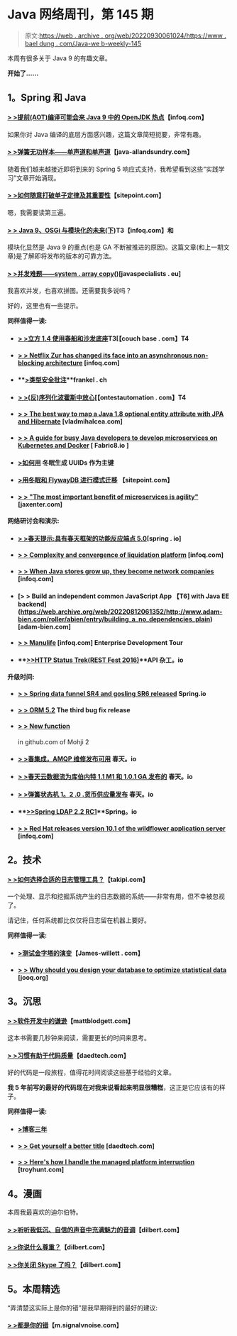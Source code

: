 # Java 网络周刊，第 145 期

> 原文:[https://web . archive . org/web/20220930061024/https://www . bael dung . com/Java-we b-weekly-145](https://web.archive.org/web/20220930061024/https://www.baeldung.com/java-web-weekly-145)

本周有很多关于 Java 9 的有趣文章。

**开始了……**

## **1。Spring 和 Java**

#### **[> >提前(AOT)编译可能会来 Java 9 中的 OpenJDK 热点](https://web.archive.org/web/20220812061352/https://www.infoq.com/news/2016/10/AOT-HotSpot-OpenJDK-9)**【infoq.com】

如果你对 Java 编译的底层方面感兴趣，这篇文章简短扼要，非常有趣。

#### **[> >弹簧无功样本——单声道和单声道](https://web.archive.org/web/20220812061352/http://www.java-allandsundry.com/2016/09/spring-reactive-samples-mono-and-single.html)**【java-allandsundry.com】

随着我们越来越接近即将到来的 Spring 5 响应式支持，我希望看到这些“实践学习”文章开始涌现。

#### **[> >如何随意打破单子定律及其重要性](https://web.archive.org/web/20220812061352/https://www.sitepoint.com/how-optional-breaks-the-monad-laws-and-why-it-matters/)**【sitepoint.com】

嗯，我需要读第三遍。

#### **[> > Java 9、OSGi 与模块化的未来(下)](https://web.archive.org/web/20220812061352/https://www.infoq.com/articles/java9-osgi-future-modularity-part-2)T3【infoq.com】和**

模块化显然是 Java 9 的重点(也是 GA 不断被推进的原因)。这篇文章(和上一期文章)是了解即将发布的版本的可靠方法。

#### **[> >并发难题——system . array copy()](https://web.archive.org/web/20220812061352/http://www.javaspecialists.eu/archive/Issue241.html)**[javaspecialists . eu]

我喜欢并发，也喜欢拼图。还需要我多说吗？

好的，这里也有一些提示。

**同样值得一读:**

*   #### **[> >立方 1.4 使用春船和沙发底座](https://web.archive.org/web/20220812061352/http://blog.couchbase.com/2016/september/kubernetes-1.4-spring-boot-couchbase)T3[【couch base . com】T4**

*   #### **[> > Netflix Zur has changed its face into an asynchronous non-blocking architecture](https://web.archive.org/web/20220812061352/https://www.infoq.com/news/2016/10/netflix-zuul-asynch-nonblocking)** [infoq.com]

*   #### **[>类型安全批注](https://web.archive.org/web/20220812061352/https://blog.frankel.ch/typesafe-annotations)**frankel . ch

*   #### **[> >(反)序列化波霍斯中放心](https://web.archive.org/web/20220812061352/http://www.ontestautomation.com/deserializing-pojos-in-rest-assured/)[【ontestautomation . com】T4**

*   #### **[> > The best way to map a Java 1.8 optional entity attribute with JPA and Hibernate](https://web.archive.org/web/20220812061352/https://vladmihalcea.com/2016/10/03/the-best-way-to-map-a-java-1-8-optional-entity-attribute-with-jpa-and-hibernate/)** [vladmihalcea.com]

*   #### **[> > A guide for busy Java developers to develop microservices on Kubernetes and Docker](https://web.archive.org/web/20220812061352/https://blog.fabric8.io/a-busy-java-developers-guide-to-developing-microservices-on-kubernetes-and-docker-98b7b9816fdf)** [ Fabric8.io ]

*   #### **[>如何用](https://web.archive.org/web/20220812061352/http://www.thoughts-on-java.org/generate-uuids-primary-keys-hibernate/)** 冬眠生成 UUIDs 作为主键

*   #### **[>用冬眠和 FlywayDB 进行模式迁移](https://web.archive.org/web/20220812061352/https://www.sitepoint.com/schema-migration-hibernate-flywaydb/)** 【sitepoint.com】

*   #### **[> > "The most important benefit of microservices is agility"](https://web.archive.org/web/20220812061352/https://jaxenter.com/most-important-benefit-microservices-is-agility-129472.html)** [jaxenter.com]

**网络研讨会和演示:**

*   #### **[> >春天提示:具有春天框架的功能反应端点 5.0](https://web.archive.org/web/20220812061352/https://spring.io/blog/2016/10/05/spring-tips-functional-reactive-endpoints-with-spring-framework-5-0)**[spring . io]

*   #### **[> > Complexity and convergence of liquidation platform](https://web.archive.org/web/20220812061352/https://www.infoq.com/presentations/concourse-automation)** [infoq.com]

*   #### **[> > When Java stores grow up, they become network companies](https://web.archive.org/web/20220812061352/https://www.infoq.com/presentations/java-renaissance)** [infoq.com]

*   #### **[> > Build an independent common JavaScript App 【T6] with Java EE backend](https://web.archive.org/web/20220812061352/http://www.adam-bien.com/roller/abien/entry/building_a_no_dependencies_plain)** [adam-bien.com]

*   #### **[> > Manulife](https://web.archive.org/web/20220812061352/https://www.infoq.com/presentations/manulife-devops)** [infoq.com] Enterprise Development Tour

*   #### **[>>HTTP Status Trek(REST Fest 2016)](https://web.archive.org/web/20220812061352/http://apihandyman.io/http-status-trek-rest-fest-2016/)**API 杂工。io

**升级时间:**

*   #### **[> > Spring data funnel SR4 and gosling SR6 released](https://web.archive.org/web/20220812061352/https://spring.io/blog/2016/10/03/spring-data-hopper-sr4-and-gosling-sr6-released)** Spring.io

*   #### **[> > ORM 5.2](https://web.archive.org/web/20220812061352/http://in.relation.to/2016/10/03/hibernate-orm-523-final-release/)** The third bug fix release

*   #### **[> > New function](https://web.archive.org/web/20220812061352/https://github.com/mockito/mockito/wiki/What%27s-new-in-Mockito-2)**

    in github.com of Mohji 2
*   #### **[> >春集成，AMQP 维修发布可用](https://web.archive.org/web/20220812061352/https://spring.io/blog/2016/10/03/spring-integration-amqp-maintenance-releases-available)** 春天。io

*   #### **[> >春天云数据流为库伯内特 1.1 M1 和 1.0.1 GA 发布的](https://web.archive.org/web/20220812061352/https://spring.io/blog/2016/10/03/spring-cloud-data-flow-for-kubernetes-1-1-m1-and-1-0-1-ga-released)** 春天。io

*   #### **[> >弹簧状态机 1。2 .0 .货币供应量发布](https://web.archive.org/web/20220812061352/https://spring.io/blog/2016/09/29/spring-statemachine-1-2-0-m1-released)** 春天。io

*   #### **[>>Spring LDAP 2.2 RC1](https://web.archive.org/web/20220812061352/https://spring.io/blog/2016/10/04/spring-ldap-2-2-rc1)**Spring。io

*   #### **[> > Red Hat releases version 10.1 of the wildflower application server](https://web.archive.org/web/20220812061352/https://www.infoq.com/news/2016/10/red-hat-releases-wildfly-10-1)** [infoq.com]

## **2。技术**

#### **[> >如何选择合适的日志管理工具？](https://web.archive.org/web/20220812061352/http://blog.takipi.com/how-to-choose-the-right-log-management-tool/)**【takipi.com】

一个处理、显示和挖掘系统产生的日志数据的系统——非常有用，但不幸被忽视了。

请记住，任何系统都比仅仅将日志留在机器上要好。

**同样值得一读:**

*   #### **[>测试金字塔的演变](https://web.archive.org/web/20220812061352/http://james-willett.com/2016/09/the-evolution-of-the-testing-pyramid/)**【James-willett . com】

*   #### **[> > Why should you design your database to optimize statistical data](https://web.archive.org/web/20220812061352/https://blog.jooq.org/2016/10/05/why-you-should-design-your-database-to-optimise-for-statistics/)** [jooq.org]

## **3。沉思**

#### **[> >软件开发中的谦逊](https://web.archive.org/web/20220812061352/http://www.mattblodgett.com/2016/09/humility-in-software-development.html)**【mattblodgett.com】

这本书需要几秒钟来阅读，需要更长的时间来思考。

#### **[> >习惯有助于代码质量](https://web.archive.org/web/20220812061352/http://www.daedtech.com/habits-that-help-code-quality/)**【daedtech.com】

好的代码是一段旅程，值得花时间阅读这些基于经验的文章。

**我 5 年前写的最好的代码现在对我来说看起来明显很糟糕**，这正是它应该有的样子。

**同样值得一读:**

*   #### **[>博客三年](https://web.archive.org/web/20220812061352/https://vladmihalcea.com/2016/09/30/three-years-of-blogging/)**

*   #### **[> > Get yourself a better title](https://web.archive.org/web/20220812061352/http://www.daedtech.com/securing-yourself-a-better-title/)** [daedtech.com]

*   #### **[> > Here's how I handle the managed platform interruption](https://web.archive.org/web/20220812061352/https://www.troyhunt.com/heres-how-i-deal-with-managed-platform-outages/)** [troyhunt.com]

## **4。漫画**

本周我最喜欢的迪尔伯特。

#### **[> >听听我低沉、自信的声音中充满魅力的音调](https://web.archive.org/web/20220812061352/http://dilbert.com/strip/2013-05-01)**【dilbert.com】

#### **[> >你说什么尊重？](https://web.archive.org/web/20220812061352/http://dilbert.com/strip/2013-11-03)**【dilbert.com】

#### **[> >你关闭 Skype 了吗？](https://web.archive.org/web/20220812061352/http://dilbert.com/strip/2013-11-06)**【dilbert.com】

## **5。本周精选**

“弄清楚这实际上是你的错”是我早期得到的最好的建议:

#### **[> >都是你的错](https://web.archive.org/web/20220812061352/https://m.signalvnoise.com/its-always-your-fault-43bbf22ad683#.8g7h37e64)**【m.signalvnoise.com】